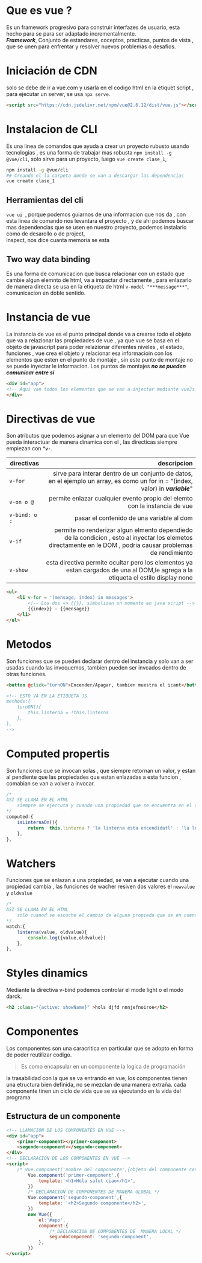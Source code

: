# Que es vue ?
Es un framework progresivo para construir interfazes de usuario, esta hecho para se para ser adaptado incrementalmente.  
***Framework***, Conjunto de estandares, coceptos, practicas, puntos de vista , que se unen para enfrentar y resolver nuevos problemas o desafios.  

# Iniciación de CDN  
solo se debe de ir a vue.com y usarla en el codigo html en la etiquet script , para ejecutar un server, se usa `npx serve`.
```html
<script src="https://cdn.jsdelivr.net/npm/vue@2.6.12/dist/vue.js"></script>
```

# Instalacion de CLI
Es una linea de comandos que ayuda a crear un proyecto rubusto usando tecnologias , es una forma de trabajar mas robusta
`npm install -g @vue/cli`, solo sirve para un proyecto, luego `vue create clase_1`, 
```bash
npm install -g @vue/cli
## Creando el la carpeta donde se van a descargar las dependencias 
vue create clase_1
```

## Herramientas del cli
`vue ui `, porque podemos guiarnos de una informacion que nos da , con esta linea de comando nos levantara el proyecto , y de ahi podemos buscar mas dependencias que se usen en nuestro proyecto, podemos instalarlo como de desarollo o de project,   
inspect, nos dice cuanta memoria se esta 

## Two way data binding 
Es una forma de comunicacion que busca relacionar con un estado que cambie algun elemnto de html, va a impactar directamente , para enlazarlo de manera directa se usa en la etiqueta de html `v-model "***message***"`, comunicacion en doble sentido.

# Instancia de vue 
La instancia de vue es el punto principal donde va a crearse todo el objeto que va a relazionar las propiedades de vue , ya que vue se basa en el objeto de javascript para poder relazionar diferentes niveles , el estado, funciones , vue crea el objeto y relacionar esa informacioin con los elementos que esten en el punto de montaje , sin este punto de montaje no se puede inyectar le informacion.
Los puntos de montajes ***no se pueden comunicar entre si***  
```html
<div id="app"> 
<!-- Aqui van todos los elementos que se van a injectar mediante vueJs -->
</div>
```   

# Directivas de vue 
 Son atributos que podemos asignar a un elemento del DOM para que Vue pueda interactuar de manera dinamica con el , las directicas siempre empiezan con ***`v-`**.

directivas| descripcion
|---|---:|
`v-for`|sirve para interar dentro de un conjunto de datos, en el ejemplo un array, es como un for in = "(index, valor) in ***variable***"
`v-on o @`|permite enlazar cualquier evento propio del elemto con la instancia de vue 
`v-bind: o :`|pasar el contenido de una variable al dom
`v-if`| permite no renderizar algun elmento dependiedo de la condicion , esto al inyectar los elemetos directamente en le DOM , podria causar problemas de rendimiento
`v-show`| esta directiva permite ocultar pero los elementos ya estan cargados de una al DOM,le agrega a la etiqueta el estilo display none
```html
<ul>
    <li v-for = '(mensage, index) in messages'>
        <!-- Los dos => {{}}, simbolizan un momento en java script -->
        {{index}} - {{mensage}}
    </li>
</ul>
```
 
# Metodos 
Son funciones que se pueden declarar dentro del instancia y solo van a ser usadas cuando las invoquemos, tambien pueden ser invcados dentro de otras funciones.
```html
<button @click="turnON">Encender/Apagar, tambien muestra el icant</button>

<!-- ESTO VA EN LA ETIQUETA JS
methods:{
    turnON(){
        this.linterna = !this.linterna
    },
},
-->
```

# Computed propertis  
Son funciones que se invocan solas , que siempre retornan un valor, y estan al pendiente que las propiedades que estan enlazadas a esta funcion , comabian se van a volver a invocar.
```javascript
/* 
ASI SE LLAMA EN EL HTML
    siempre se ejeccuta y cuando una propiedad que se encuentra en el apartado de computed se va a ver el cambio
*/
computed:{
    isLinternaOn(){
        return  this.linterna ? 'la linterna esta encendidatl' : 'la lnterna esta apagadatl'
    },
},
```

# Watchers
Funciones que se enlazan a una propiedad, se van a ejecutar cuando una propiedad cambia , las funciones de wacher resiven dos valores el `newvalue` y `oldvalue`
```javascript
/* 
ASI SE LLAMA EN EL HTML
    solo cuanod se escuche el cambio de alguna propieda que se en cuentre en la etuiqueta se ejecutara
*/
watch:{
    linterna(value, oldvalue){
        console.log({value,oldvalue})
    },
},
```

# Styles dinamics
Mediante la directiva v-bind podemos controlar el mode light o el modo darck.
```html
<h2 :class="{active: showName}" >hols djfd nnnjefnoiroe</h2>    
```

# Componentes  
Los componentes son una caracritica en particular que se adopto en forma de poder reutilizar codigo.
> Es como encapsular en un componente la logica de programación  

la trasabilidad con la que se va entrando en vue, los componentes tienen una etructura bien definida, no se mezclan de una manera extraña. cada componente tinen un ciclo de vida que se va ejecutando  en la vida del programa

## Estructura de un componente 
```html
<!-- LLAMACION DE LOS COMPONENTES EN VUE -->
<div id="app">
    <primer-component></primer-component>
    <segundo-component></segundo-component>
</div>
<!-- DECLARACION DE LOS COMPONENTES EN VUE --> 
<script>
    /* Vue.component('nombre del componente',{objeto del componente con una template}) */
        Vue.component('primer-component',{
            template:'<h1>Hola salut ciao</h1>',
        })
        /* DECLARACION DE COMPONENTES DE MANERA GLOBAL */
        Vue.component('segundo-component',{
            template: '<h2>Segundo componente</h2>',
        })
        new Vue({
            el:'#app',
            component:{
                /* DECLARACION DE COMPONENTES DE  MANERA LOCAL */
                segundoComponent: 'segundo-component',
            },
        })
</script>

```